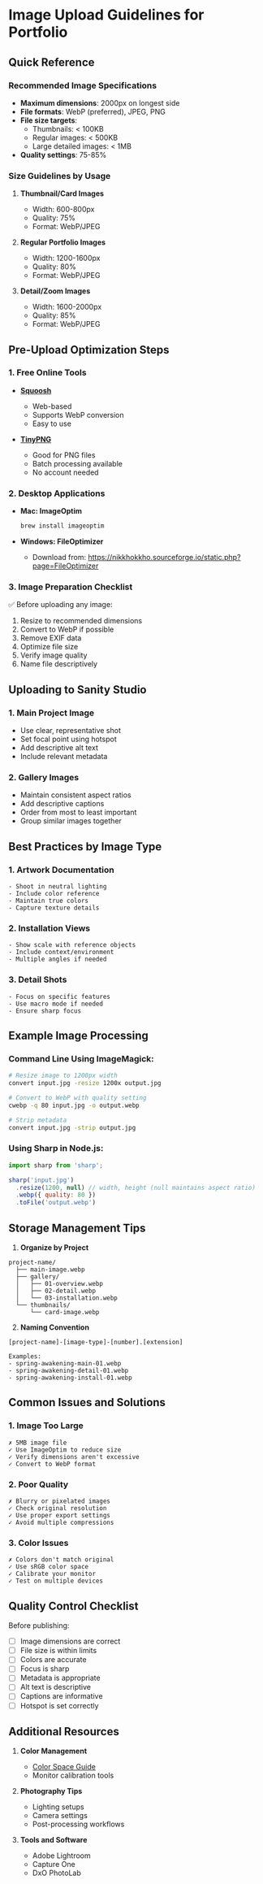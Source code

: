 # Image Upload Guidelines for Portfolio

## Quick Reference

### Recommended Image Specifications
- **Maximum dimensions**: 2000px on longest side
- **File formats**: WebP (preferred), JPEG, PNG
- **File size targets**:
  - Thumbnails: < 100KB
  - Regular images: < 500KB
  - Large detailed images: < 1MB
- **Quality settings**: 75-85%

### Size Guidelines by Usage
1. **Thumbnail/Card Images**
   - Width: 600-800px
   - Quality: 75%
   - Format: WebP/JPEG

2. **Regular Portfolio Images**
   - Width: 1200-1600px
   - Quality: 80%
   - Format: WebP/JPEG

3. **Detail/Zoom Images**
   - Width: 1600-2000px
   - Quality: 85%
   - Format: WebP/JPEG

## Pre-Upload Optimization Steps

### 1. Free Online Tools
- **[Squoosh](https://squoosh.app/)**
  - Web-based
  - Supports WebP conversion
  - Easy to use
  
- **[TinyPNG](https://tinypng.com/)**
  - Good for PNG files
  - Batch processing available
  - No account needed

### 2. Desktop Applications
- **Mac: ImageOptim**
  ```bash
  brew install imageoptim
  ```
  
- **Windows: FileOptimizer**
  - Download from: https://nikkhokkho.sourceforge.io/static.php?page=FileOptimizer

### 3. Image Preparation Checklist

✅ Before uploading any image:
1. Resize to recommended dimensions
2. Convert to WebP if possible
3. Remove EXIF data
4. Optimize file size
5. Verify image quality
6. Name file descriptively

## Uploading to Sanity Studio

### 1. Main Project Image
- Use clear, representative shot
- Set focal point using hotspot
- Add descriptive alt text
- Include relevant metadata

### 2. Gallery Images
- Maintain consistent aspect ratios
- Add descriptive captions
- Order from most to least important
- Group similar images together

## Best Practices by Image Type

### 1. Artwork Documentation
```
- Shoot in neutral lighting
- Include color reference
- Maintain true colors
- Capture texture details
```

### 2. Installation Views
```
- Show scale with reference objects
- Include context/environment
- Multiple angles if needed
```

### 3. Detail Shots
```
- Focus on specific features
- Use macro mode if needed
- Ensure sharp focus
```

## Example Image Processing

### Command Line Using ImageMagick:

```bash
# Resize image to 1200px width
convert input.jpg -resize 1200x output.jpg

# Convert to WebP with quality setting
cwebp -q 80 input.jpg -o output.webp

# Strip metadata
convert input.jpg -strip output.jpg
```

### Using Sharp in Node.js:

```javascript
import sharp from 'sharp';

sharp('input.jpg')
  .resize(1200, null) // width, height (null maintains aspect ratio)
  .webp({ quality: 80 })
  .toFile('output.webp')
```

## Storage Management Tips

1. **Organize by Project**
```
project-name/
  ├── main-image.webp
  ├── gallery/
  │   ├── 01-overview.webp
  │   ├── 02-detail.webp
  │   └── 03-installation.webp
  └── thumbnails/
      └── card-image.webp
```

2. **Naming Convention**
```
[project-name]-[image-type]-[number].[extension]

Examples:
- spring-awakening-main-01.webp
- spring-awakening-detail-01.webp
- spring-awakening-install-01.webp
```

## Common Issues and Solutions

### 1. Image Too Large
```
✗ 5MB image file
✓ Use ImageOptim to reduce size
✓ Verify dimensions aren't excessive
✓ Convert to WebP format
```

### 2. Poor Quality
```
✗ Blurry or pixelated images
✓ Check original resolution
✓ Use proper export settings
✓ Avoid multiple compressions
```

### 3. Color Issues
```
✗ Colors don't match original
✓ Use sRGB color space
✓ Calibrate your monitor
✓ Test on multiple devices
```

## Quality Control Checklist

Before publishing:
- [ ] Image dimensions are correct
- [ ] File size is within limits
- [ ] Colors are accurate
- [ ] Focus is sharp
- [ ] Metadata is appropriate
- [ ] Alt text is descriptive
- [ ] Captions are informative
- [ ] Hotspot is set correctly

## Additional Resources

1. **Color Management**
   - [Color Space Guide](https://www.color.org/sRGB.xalter)
   - Monitor calibration tools

2. **Photography Tips**
   - Lighting setups
   - Camera settings
   - Post-processing workflows

3. **Tools and Software**
   - Adobe Lightroom
   - Capture One
   - DxO PhotoLab